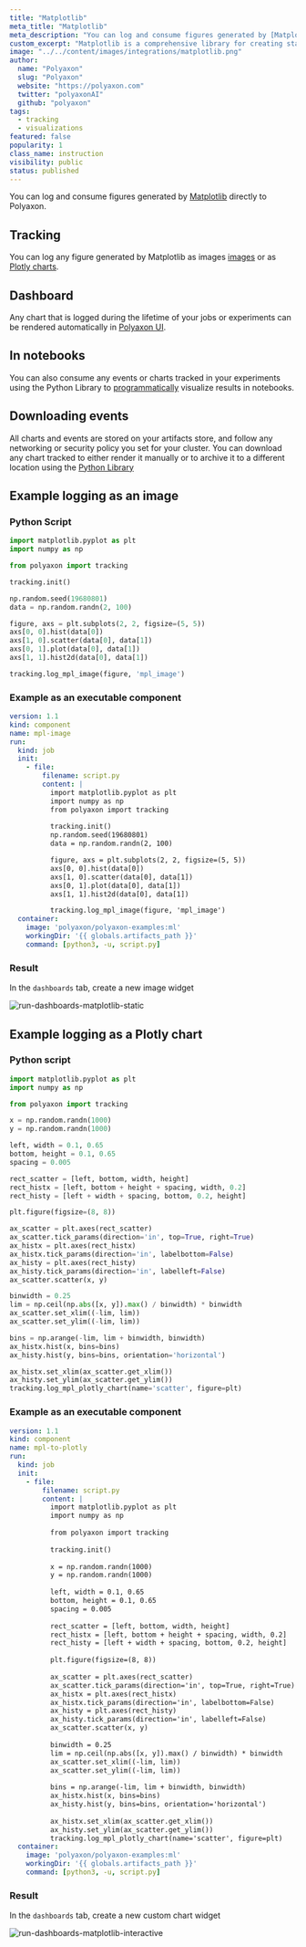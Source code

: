 ```yaml
---
title: "Matplotlib"
meta_title: "Matplotlib"
meta_description: "You can log and consume figures generated by [Matplotlib](https://matplotlib.org/) directly to Polyaxon."
custom_excerpt: "Matplotlib is a comprehensive library for creating static, animated, and interactive visualizations in Python."
image: "../../content/images/integrations/matplotlib.png"
author:
  name: "Polyaxon"
  slug: "Polyaxon"
  website: "https://polyaxon.com"
  twitter: "polyaxonAI"
  github: "polyaxon"
tags:
  - tracking
  - visualizations
featured: false
popularity: 1
class_name: instruction
visibility: public
status: published
---
```


You can log and consume figures generated by [Matplotlib](https://matplotlib.org/) directly to Polyaxon.

## Tracking

You can log any figure generated by Matplotlib as images [images](/docs/experimentation/tracking/module/#log_mpl_image) 
or as [Plotly charts](/docs/experimentation/tracking/module/#log_mpl_plotly_chart).

## Dashboard

Any chart that is logged during the lifetime of your jobs or experiments can be rendered automatically in [Polyaxon UI](/docs/experimentation/visualizations/custom/#plotly).

## In notebooks

You can also consume any events or charts tracked in your experiments using the Python Library to [programmatically](/docs/experimentation/visualizations/programmatic/#single-run) visualize results in notebooks.

## Downloading events

All charts and events are stored on your artifacts store, and follow any networking or security policy you set for your cluster.
You can download any chart tracked to either render it manually or to archive it to a different location using the [Python Library](/docs/core/python-library/run-client/#get_events)

## Example logging as an image

### Python Script

```python
import matplotlib.pyplot as plt
import numpy as np

from polyaxon import tracking

tracking.init()

np.random.seed(19680801)
data = np.random.randn(2, 100)

figure, axs = plt.subplots(2, 2, figsize=(5, 5))
axs[0, 0].hist(data[0])
axs[1, 0].scatter(data[0], data[1])
axs[0, 1].plot(data[0], data[1])
axs[1, 1].hist2d(data[0], data[1])

tracking.log_mpl_image(figure, 'mpl_image')
```

### Example as an executable component

```yaml
version: 1.1
kind: component
name: mpl-image
run:
  kind: job
  init:
    - file:
        filename: script.py
        content: |
          import matplotlib.pyplot as plt
          import numpy as np
          from polyaxon import tracking
          
          tracking.init()
          np.random.seed(19680801)
          data = np.random.randn(2, 100)

          figure, axs = plt.subplots(2, 2, figsize=(5, 5))
          axs[0, 0].hist(data[0])
          axs[1, 0].scatter(data[0], data[1])
          axs[0, 1].plot(data[0], data[1])
          axs[1, 1].hist2d(data[0], data[1])

          tracking.log_mpl_image(figure, 'mpl_image')
  container:
    image: 'polyaxon/polyaxon-examples:ml'
    workingDir: '{{ globals.artifacts_path }}'
    command: [python3, -u, script.py]
```

### Result

In the `dashboards` tab, create a new image widget

![run-dashboards-matplotlib-static](../../content/images/dashboard/runs/dashboards-matplotlib-static.png)

## Example logging as a Plotly chart

### Python script

```python
import matplotlib.pyplot as plt
import numpy as np

from polyaxon import tracking

x = np.random.randn(1000)
y = np.random.randn(1000)

left, width = 0.1, 0.65
bottom, height = 0.1, 0.65
spacing = 0.005

rect_scatter = [left, bottom, width, height]
rect_histx = [left, bottom + height + spacing, width, 0.2]
rect_histy = [left + width + spacing, bottom, 0.2, height]

plt.figure(figsize=(8, 8))

ax_scatter = plt.axes(rect_scatter)
ax_scatter.tick_params(direction='in', top=True, right=True)
ax_histx = plt.axes(rect_histx)
ax_histx.tick_params(direction='in', labelbottom=False)
ax_histy = plt.axes(rect_histy)
ax_histy.tick_params(direction='in', labelleft=False)
ax_scatter.scatter(x, y)

binwidth = 0.25
lim = np.ceil(np.abs([x, y]).max() / binwidth) * binwidth
ax_scatter.set_xlim((-lim, lim))
ax_scatter.set_ylim((-lim, lim))

bins = np.arange(-lim, lim + binwidth, binwidth)
ax_histx.hist(x, bins=bins)
ax_histy.hist(y, bins=bins, orientation='horizontal')

ax_histx.set_xlim(ax_scatter.get_xlim())
ax_histy.set_ylim(ax_scatter.get_ylim())
tracking.log_mpl_plotly_chart(name='scatter', figure=plt)
```

### Example as an executable component

```yaml
version: 1.1
kind: component
name: mpl-to-plotly
run:
  kind: job
  init:
    - file:
        filename: script.py
        content: |
          import matplotlib.pyplot as plt
          import numpy as np
        
          from polyaxon import tracking
        
          tracking.init()
        
          x = np.random.randn(1000)
          y = np.random.randn(1000)
        
          left, width = 0.1, 0.65
          bottom, height = 0.1, 0.65
          spacing = 0.005
        
          rect_scatter = [left, bottom, width, height]
          rect_histx = [left, bottom + height + spacing, width, 0.2]
          rect_histy = [left + width + spacing, bottom, 0.2, height]
        
          plt.figure(figsize=(8, 8))
        
          ax_scatter = plt.axes(rect_scatter)
          ax_scatter.tick_params(direction='in', top=True, right=True)
          ax_histx = plt.axes(rect_histx)
          ax_histx.tick_params(direction='in', labelbottom=False)
          ax_histy = plt.axes(rect_histy)
          ax_histy.tick_params(direction='in', labelleft=False)
          ax_scatter.scatter(x, y)
        
          binwidth = 0.25
          lim = np.ceil(np.abs([x, y]).max() / binwidth) * binwidth
          ax_scatter.set_xlim((-lim, lim))
          ax_scatter.set_ylim((-lim, lim))
        
          bins = np.arange(-lim, lim + binwidth, binwidth)
          ax_histx.hist(x, bins=bins)
          ax_histy.hist(y, bins=bins, orientation='horizontal')
        
          ax_histx.set_xlim(ax_scatter.get_xlim())
          ax_histy.set_ylim(ax_scatter.get_ylim())
          tracking.log_mpl_plotly_chart(name='scatter', figure=plt)
  container:
    image: 'polyaxon/polyaxon-examples:ml'
    workingDir: '{{ globals.artifacts_path }}'
    command: [python3, -u, script.py]
```

### Result

In the `dashboards` tab, create a new custom chart widget

![run-dashboards-matplotlib-interactive](../../content/images/dashboard/runs/dashboards-matplotlib-interactive.png)
